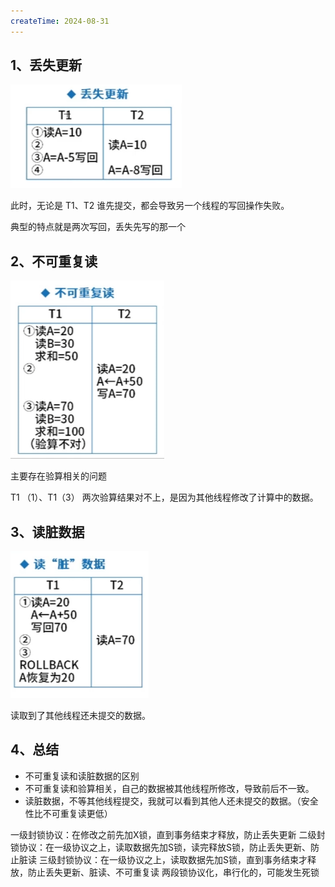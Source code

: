 ```yaml
---
createTime: 2024-08-31
---
```

## 1、丢失更新

![](images/image-20240831174130276.png)

此时，无论是 T1、T2 谁先提交，都会导致另一个线程的写回操作失败。

典型的特点就是两次写回，丢失先写的那一个

## 2、不可重复读

![](images/image-20240831174253783.png)

主要存在验算相关的问题

T1 （1）、T1（3） 两次验算结果对不上，是因为其他线程修改了计算中的数据。

## 3、读脏数据

![](images/image-20240831174601762.png)

读取到了其他线程还未提交的数据。

## 4、总结

+ 不可重复读和读脏数据的区别
+ 不可重复读和验算相关，自己的数据被其他线程所修改，导致前后不一致。
+ 读脏数据，不等其他线程提交，我就可以看到其他人还未提交的数据。（安全性比不可重复读更低）


一级封锁协议：在修改之前先加X锁，直到事务结束才释放，防止丢失更新
二级封锁协议：在一级协议之上，读取数据先加S锁，读完释放S锁，防止丢失更新、防止脏读
三级封锁协议：在一级协议之上，读取数据先加S锁，直到事务结束才释放，防止丢失更新、脏读、不可重复读
两段锁协议化，串行化的，可能发生死锁